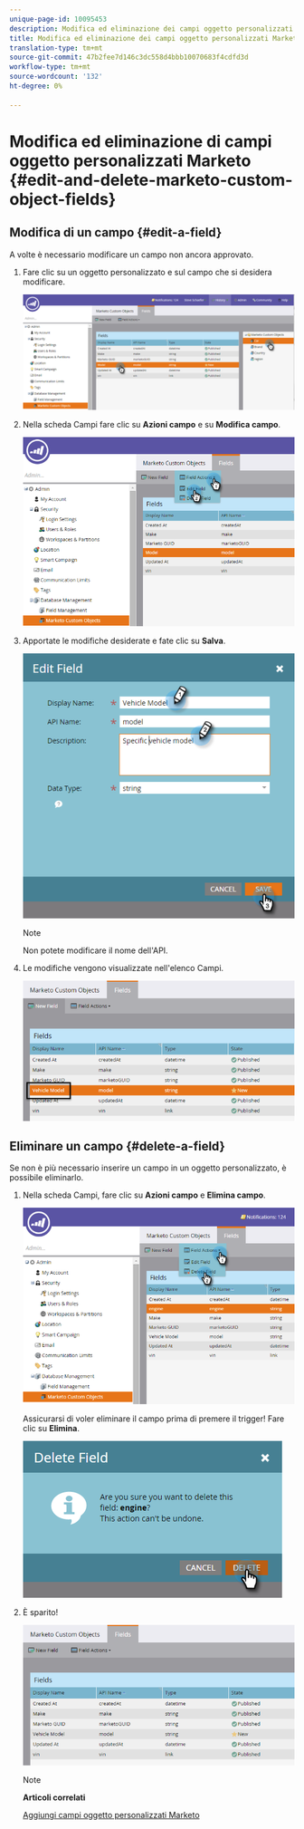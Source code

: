 ```yaml
---
unique-page-id: 10095453
description: Modifica ed eliminazione dei campi oggetto personalizzati Marketo - Documenti Marketo - Documentazione prodotto
title: Modifica ed eliminazione dei campi oggetto personalizzati Marketo
translation-type: tm+mt
source-git-commit: 47b2fee7d146c3dc558d4bbb10070683f4cdfd3d
workflow-type: tm+mt
source-wordcount: '132'
ht-degree: 0%

---
```



# Modifica ed eliminazione di campi oggetto personalizzati Marketo {#edit-and-delete-marketo-custom-object-fields}

## Modifica di un campo {#edit-a-field}

A volte è necessario modificare un campo non ancora approvato.

1. Fare clic su un oggetto personalizzato e sul campo che si desidera modificare.

   ![](assets/image2015-10-2-10-3a55-3a1.png)

1. Nella scheda Campi fare clic su **Azioni campo** e su **Modifica campo**.

   ![](assets/image2015-10-2-10-3a53-3a26.png)

1. Apportate le modifiche desiderate e fate clic su **Salva**.

   ![](assets/image2015-10-2-10-3a58-3a56.png)

   >[!NOTE]
   >
   >Non potete modificare il nome dell&#39;API.

1. Le modifiche vengono visualizzate nell&#39;elenco Campi.

   ![](assets/image2015-10-2-11-3a1-3a13.png)

## Eliminare un campo {#delete-a-field}

Se non è più necessario inserire un campo in un oggetto personalizzato, è possibile eliminarlo.

1. Nella scheda Campi, fare clic su **Azioni campo** e **Elimina campo**.

   ![](assets/image2015-10-2-11-3a11-3a20.png)

   Assicurarsi di voler eliminare il campo prima di premere il trigger! Fare clic su **Elimina**.

   ![](assets/image2015-10-2-11-3a14-3a5.png)

1. È sparito!

   ![](assets/image2015-10-2-11-3a15-3a48.png)

   >[!NOTE]
   >
   >**Articoli correlati**
   >
   >
   >[Aggiungi campi oggetto personalizzati Marketo](add-marketo-custom-object-fields.md)

